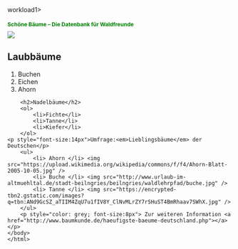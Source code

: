 
<DOCTYPE html>
<html>
	<head>workload1>
<body><h1 style="color: green; font-size:12px">Schöne Bäume – Die Datenbank für Waldfreunde</h1>
	<img src="http://rosenstein-park.de/Images/Baum_28.jpg" />
		<h2>Laubbäume</h2>
		<ol>
			<li>Buchen</li>
			<li>Eichen</li>
			<li>Ahorn</li>
		</ol>

		<h2>Nadelbäume</h2>
		<ol>
			<li>Fichte</li>
			<li>Tanne</li>
			<li>Kiefer</li>
		</ol>
	<p style="font-size:14px">Umfrage:<em>Lieblingsbäume</em> der Deutschen</p>
		<ul> 
    		<li> Ahorn </li> <img src="https://upload.wikimedia.org/wikipedia/commons/f/f4/Ahorn-Blatt-2005-10-05.jpg" />
    		<li> Buche </li> <img src="http://www.urlaub-im-altmuehltal.de/stadt-beilngries/beilngries/waldlehrpfad/buche.jpg" />
    		<li> Tanne </li> <img src="https://encrypted-tbn2.gstatic.com/images?q=tbn:ANd9GcSZ_aTIIM4ZqU7u1fIV8Y_ClNvMLrZY7rSHuST4BmRhaav7SWhX.jpg" />
		</ul>
        <p style="color: grey; font-size:8px"> Zur weiteren Information <a href="http://www.baumkunde.de/haeufigste-baeume-deutschland.php"></a></p>
	</body>
	</html>
